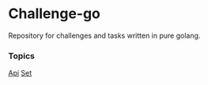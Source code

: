 # Challenge-go
Repository for challenges and tasks written in pure golang.

### Topics
[Api](./api)
[Set](./set)
